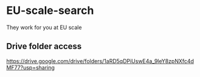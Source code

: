 # EU-scale-search
They work for you at EU scale

## Drive folder access
https://drive.google.com/drive/folders/1aRD5qDPiUswE4a_9leY8zpNXfc4dMF77?usp=sharing
